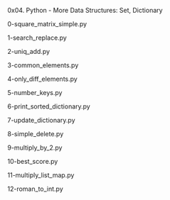 0x04. Python - More Data Structures: Set, Dictionary

0-square_matrix_simple.py 

1-search_replace.py 

2-uniq_add.py 

3-common_elements.py 

4-only_diff_elements.py 

5-number_keys.py 

6-print_sorted_dictionary.py

7-update_dictionary.py

8-simple_delete.py

9-multiply_by_2.py 

10-best_score.py 

11-multiply_list_map.py 

12-roman_to_int.py